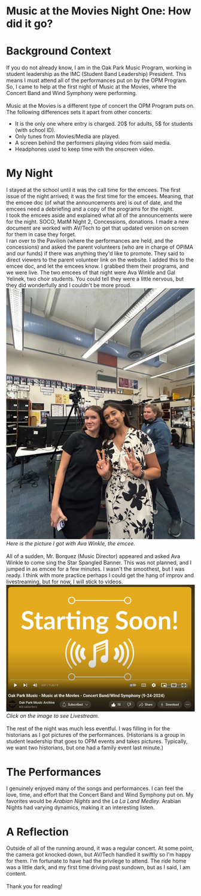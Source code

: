 # Music at the Movies Night One: How did it go?

# Background Context
If you do not already know, I am in the Oak Park Music Program,
working in student leadership as the IMC (Student Band Leadership) President. This means I must attend all of the performances put on by the 
OPM Program. So, I came to help at the first night of Music at the Movies, where the Concert Band and Wind Symphony were performing. 
<br><br>
Music at the Movies is a different type of concert the OPM Program puts on. The following differences sets it apart from other concerts:
- It is the only one where entry is charged. 20$ for adults, 5$ for students (with school ID).
- Only tunes from Movies/Media are played.
- A screen behind the performers playing video from said media.
- Headphones used to keep time with the onscreen video.

# My Night
I stayed at the school until it was the call time for the emcees. The first issue of the night arrived; it was the first time for the emcees. 
Meaning, that the emcee doc (of what the announcements are) is out of date, and the emcees need a debriefing and a copy of the programs for the night.
<br>
I took the emcees aside and explained what all of the announcements were for the night. SOCO, MatM Night 2, Concessions, donations. I made a new document are 
worked with AV/Tech to get that updated version on screen for them in case they forget. 
<br>
I ran over to the Pavilion (where the performances are held, and the concessions) and asked the parent volunteers (who are in charge of OPIMA and our funds) if there was anything they'd like to promote. They said to direct viewers to the parent volunteer link on the website. I added this to the emcee doc, and let the emcees know. I grabbed them their programs, and we were live.
The two emcees of that night were Ava Winkle and Gal Yelinek, two choir students. You could tell they were a little nervous, but they did wonderfully and I couldn't be
more proud. 
!["Picture with Emcee"](https://github.com/CaptainSapphire/PH-s-Blog/blob/main/assets/September%202024/Screenshot%202024-09-30%201.55.41%20PM.png?raw=true)
<br>
*Here is the picture I got with Ava Winkle, the emcee.*
<br><br>
All of a sudden, Mr. Borquez (Music Director) appeared and asked Ava Winkle to come sing the Star Spangled Banner. This was not planned, and I jumped in as emcee for a few minutes. I wasn't the smoothest, but I was ready. I think with more practice perhaps I could get the hang of improv and livestreaming, but for now, I will stick to videos. 
[!["Thumbnail of livestream"](https://github.com/CaptainSapphire/PH-s-Blog/blob/main/assets/September%202024/Screenshot%202024-09-30%201.40.11%20PM.png?raw=true)](https://www.youtube.com/watch?v=_GpMPi6GcXs)
<br>
*Click on the image to see Livestream.*
<br><br>
The rest of the night was much less eventful. I was filling in for the historians as I got pictures of the performances. (Historians is a group in student leadership that goes to OPM events and takes pictures. Typically, we want two historians, but one had a family event last minute.)

# The Performances
I genuinely enjoyed many of the songs and performances. I can feel the love, time, and effort that the Concert Band and Wind Symphony put on. My favorites would be *Arabian Nights* and the *La La Land Medley.* Arabian Nights had varying dynamics, making it an interesting listen. 

# A Reflection
Outside of all of the running around, it was a regular concert. At some point, the camera got knocked down, but AV/Tech handled it swiftly so I'm happy for them. I'm fortunate to have had the privilege to attend. The ride home was a little dark, and my first time driving past sundown, but as I said, I am content. <br><br>
Thank you for reading!
